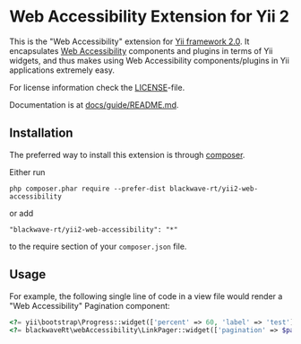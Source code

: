 Web Accessibility Extension for Yii 2
=====================================

This is the "Web Accessibility" extension for [Yii framework 2.0](http://www.yiiframework.com). It encapsulates [Web Accessibility](https://github.com/15web/web-accessibility) components
and plugins in terms of Yii widgets, and thus makes using Web Accessibility components/plugins
in Yii applications extremely easy.

For license information check the [LICENSE](LICENSE.md)-file.

Documentation is at [docs/guide/README.md](docs/guide/README.md).


Installation
------------

The preferred way to install this extension is through [composer](http://getcomposer.org/download/).

Either run

```
php composer.phar require --prefer-dist blackwave-rt/yii2-web-accessibility
```

or add

```
"blackwave-rt/yii2-web-accessibility": "*"
```

to the require section of your `composer.json` file.

Usage
----

For example, the following
single line of code in a view file would render a "Web Accessibility" Pagination component:

```php
<?= yii\bootstrap\Progress::widget(['percent' => 60, 'label' => 'test']) ?>
<?= blackwaveRt\webAccessibility\LinkPager::widget(['pagination' => $pages]); ?>
```
